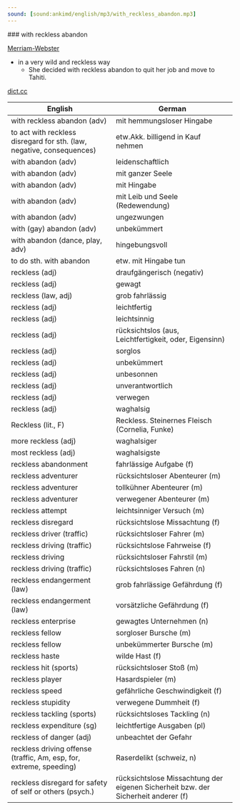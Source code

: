 ```yaml
---
sound: [sound:ankimd/english/mp3/with_reckless_abandon.mp3]
---
```


\### with reckless abandon

[Merriam-Webster](https://www.merriam-webster.com/dictionary/with+reckless+abandon)

- in a very wild and reckless way
    - She decided with reckless abandon to quit her job and move to Tahiti.

[dict.cc](https://www.dict.cc/with+reckless+abandon)

| English        | German       |
| -------------- | ------------ |
| with reckless abandon (adv) | mit hemmungsloser Hingabe |
| to act with reckless disregard for sth. (law, negative, consequences) | etw.Akk. billigend in Kauf nehmen |
| with abandon (adv) | leidenschaftlich |
| with abandon (adv) | mit ganzer Seele |
| with abandon (adv) | mit Hingabe |
| with abandon (adv) | mit Leib und Seele (Redewendung) |
| with abandon (adv) | ungezwungen |
| with (gay) abandon (adv) | unbekümmert |
| with abandon (dance, play, adv) | hingebungsvoll |
| to do sth. with abandon | etw. mit Hingabe tun |
| reckless (adj) | draufgängerisch (negativ) |
| reckless (adj) | gewagt |
| reckless (law, adj) | grob fahrlässig |
| reckless (adj) | leichtfertig |
| reckless (adj) | leichtsinnig |
| reckless (adj) | rücksichtslos (aus, Leichtfertigkeit, oder, Eigensinn) |
| reckless (adj) | sorglos |
| reckless (adj) | unbekümmert |
| reckless (adj) | unbesonnen |
| reckless (adj) | unverantwortlich |
| reckless (adj) | verwegen |
| reckless (adj) | waghalsig |
| Reckless (lit., F) | Reckless. Steinernes Fleisch (Cornelia, Funke) |
| more reckless (adj) | waghalsiger |
| most reckless (adj) | waghalsigste |
| reckless abandonment | fahrlässige Aufgabe (f) |
| reckless adventurer | rücksichtsloser Abenteurer (m) |
| reckless adventurer | tollkühner Abenteurer (m) |
| reckless adventurer | verwegener Abenteurer (m) |
| reckless attempt | leichtsinniger Versuch (m) |
| reckless disregard | rücksichtslose Missachtung (f) |
| reckless driver (traffic) | rücksichtsloser Fahrer (m) |
| reckless driving (traffic) | rücksichtslose Fahrweise (f) |
| reckless driving | rücksichtsloser Fahrstil (m) |
| reckless driving (traffic) | rücksichtsloses Fahren (n) |
| reckless endangerment (law) | grob fahrlässige Gefährdung (f) |
| reckless endangerment (law) | vorsätzliche Gefährdung (f) |
| reckless enterprise | gewagtes Unternehmen (n) |
| reckless fellow | sorgloser Bursche (m) |
| reckless fellow | unbekümmerter Bursche (m) |
| reckless haste | wilde Hast (f) |
| reckless hit (sports) | rücksichtsloser Stoß (m) |
| reckless player | Hasardspieler (m) |
| reckless speed | gefährliche Geschwindigkeit (f) |
| reckless stupidity | verwegene Dummheit (f) |
| reckless tackling (sports) | rücksichtsloses Tackling (n) |
| reckless expenditure (sg) | leichtfertige Ausgaben (pl) |
| reckless of danger (adj) | unbeachtet der Gefahr |
| reckless driving offense (traffic, Am, esp, for, extreme, speeding) | Raserdelikt (schweiz, n) |
| reckless disregard for safety of self or others (psych.) | rücksichtslose Missachtung der eigenen Sicherheit bzw. der Sicherheit anderer (f) |
